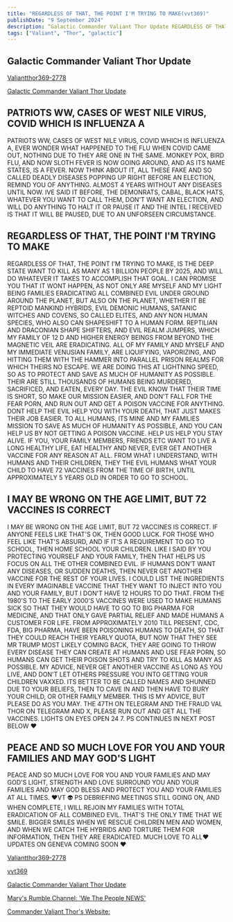 ```yaml
---
title: "REGARDLESS OF THAT, THE POINT I'M TRYING TO MAKE(vvt369)"
publishDate: "9 September 2024"
description: “Galactic Commander Valiant Thor Update REGARDLESS OF THAT, THE POINT I'M TRYING TO MAKE"
tags: ["Valiant", "Thor", "galactic"]
---
```


## Galactic Commander Valiant Thor Update

[Valiantthor369-2778](https://t.me/vvt369/2778)

[Galactic Commander Valiant Thor Update](https://www.rumormillnews.com/cgi-bin/forum.cgi?read=245877)

## PATRIOTS WW, CASES OF WEST NILE VIRUS, COVID WHICH IS INFLUENZA A

PATRIOTS WW, CASES OF WEST NILE VIRUS, COVID WHICH IS INFLUENZA A, EVER WONDER WHAT HAPPENED TO THE FLU WHEN COVID CAME OUT, NOTHING DUE TO THEY ARE ONE IN THE SAME. MONKEY POX, BIRD FLU, AND NOW SLOTH FEVER IS NOW GOING AROUND, AND AS ITS NAME STATES, IS A FEVER. NOW THINK ABOUT IT, ALL THESE FAKE AND SO CALLED DEADLY DISEASES POPPING UP RIGHT BEFORE AN ELECTION, REMIND YOU OF ANYTHING. ALMOST 4 YEARS WITHOUT ANY DISEASES UNTIL NOW. IVE SAID IT BEFORE, THE DEMONRATS, CABAL, BLACK HATS, WHATEVER YOU WANT TO CALL THEM, DON'T WANT AN ELECTION, AND WILL DO ANYTHING TO HALT IT OR PAUSE IT AND THE INTEL I RECEIVED IS THAT IT WILL BE PAUSED, DUE TO AN UNFORSEEN CIRCUMSTANCE.

## REGARDLESS OF THAT, THE POINT I'M TRYING TO MAKE

REGARDLESS OF THAT, THE POINT I'M TRYING TO MAKE, IS THE DEEP STATE WANT TO KILL AS MANY AS 1 BILLION PEOPLE BY 2025, AND WILL DO WHATEVER IT TAKES TO ACCOMPLISH THAT GOAL. I CAN PROMISE YOU THAT IT WONT HAPPEN, AS NOT ONLY ARE MYSELF AND MY LIGHT BEING FAMILIES ERADICATING ALL COMBINED EVIL UNDER GROUND AROUND THE PLANET, BUT ALSO ON THE PLANET, WHETHER IT BE REPTOID MANKIND HYBRIDS, EVIL DEMONIC HUMANS, SATANIC WITCHES AND COVENS, SO CALLED ELITES, AND ANY NON HUMAN SPECIES, WHO ALSO CAN SHAPESHIFT TO A HUMAN FORM. REPTILIAN AND DRACONIAN SHAPE SHIFTERS, AND EVIL REALM JUMPERS, WHICH MY FAMILY OF 12 D AND HIGHER ENERGY BEINGS FROM BEYOND THE MAGNETIC VEIL ARE ERADICATING. ALL OF MY FAMILY AND MYSELF AND MY IMMEDIATE VENUSIAN FAMILY, ARE LIQUIFYING, VAPORIZING, AND  HITTING THEM WITH THE HAMMER INTO PARALLEL PRISON REALMS FOR WHICH THEIRS NO ESCAPE. WE ARE DOING THIS AT LIGHTNING SPEED, SO AS TO PROTECT AND SAVE AS MUCH OF HUMANITY AS POSSIBLE. THEIR ARE STILL THOUSANDS OF HUMANS BEING MURDERED, SACRIFICED, AND EATEN, EVERY DAY. THE EVIL KNOW THAT THEIR TIME IS SHORT, SO MAKE OUR MISSION EASIER, AND DON'T FALL FOR THE FEAR PORN, AND RUN OUT AND GET A POISON VACCINE FOR ANYTHING. DONT HELP THE EVIL HELP YOU WITH YOUR DEATH, THAT JUST MAKES THEIR JOB EASIER. TO ALL HUMANS, ITS MINE AND MY FAMILIES MISSION TO SAVE AS MUCH OF HUMANITY AS POSSIBLE, AND YOU CAN HELP US BY NOT GETTING A POISON VACCINE. HELP US HELP YOU STAY ALIVE. IF YOU, YOUR FAMILY MEMBERS, FRIENDS ETC WANT TO LIVE A LONG HEALTHY LIFE, EAT HEALTHY AND NEVER, EVER GET ANOTHER VACCINE FOR ANY REASON AT ALL. FROM WHAT I UNDERSTAND, WITH HUMANS AND THEIR CHILDREN, THEY THE EVIL HUMANS WHAT YOUR CHILD TO HAVE 72 VACCINES FROM THE TIME OF BIRTH, UNTIL APPROXIMATELY 5 YEARS OLD IN ORDER TO GO TO SCHOOL.

## I MAY BE WRONG ON THE AGE LIMIT, BUT 72 VACCINES IS CORRECT

I MAY BE WRONG ON THE AGE LIMIT, BUT 72 VACCINES IS CORRECT. IF ANYONE FEELS LIKE THAT'S OK, THEN GOOD LUCK. FOR THOSE WHO FEEL LIKE THAT'S ABSURD, AND IF IT'S A REQUIREMENT TO GO TO SCHOOL, THEN HOME SCHOOL YOUR CHILDREN. LIKE I SAID BY YOU PROTECTING YOURSELF AND YOUR FAMILY, THEN THAT HELPS US FOCUS ON ALL THE OTHER COMBINED EVIL. IF HUMANS DON'T WANT ANY DISEASES, OR SUDDEN DEATHS, THEN NEVER GET ANOTHER VACCINE FOR THE REST OF YOUR LIVES. I COULD LIST THE INGREDIENTS IN EVERY IMAGINABLE VACCINE THAT THEY WANT TO INJECT INTO YOU AND YOUR FAMILY, BUT I DON'T HAVE 12 HOURS TO DO THAT. FROM THE 1980'S TO THE EARLY 2000'S VACCINES WERE USED TO MAKE HUMANS SICK SO THAT THEY WOULD HAVE TO GO TO BIG PHARMA FOR MEDICINE, AND THAT ONLY GAVE PARTIAL RELIEF AND MADE HUMANS A CUSTOMER FOR LIFE. FROM APPROXIMATELY 2010 TILL PRESENT, CDC, FDA, BIG PHARMA, HAVE BEEN POISONING HUMANS TO DEATH, SO THAT THEY COULD REACH THEIR YEARLY QUOTA, BUT NOW THAT THEY SEE MR TRUMP MOST LIKELY COMING BACK, THEY ARE GOING TO THROW EVERY DISEASE THEY CAN CREATE AT HUMANS AND USE FEAR PORN, SO HUMANS CAN GET THEIR POISON SHOTS AND TRY TO KILL AS MANY AS POSSIBLE. MY ADVICE, NEVER GET ANOTHER VACCINE AS LONG AS YOU LIVE, AND DON'T LET OTHERS PRESSURE YOU INTO GETTING YOUR CHILDREN VAXXED. ITS BETTER TO BE CALLED NAMES AND SHUNNED DUE TO YOUR BELIEFS, THEN TO CAVE IN AND THEN HAVE TO BURY YOUR CHILD, OR OTHER FAMILY MEMBER. THIS IS MY ADVICE, BUT PLEASE DO AS YOU MAY. THE 47TH ON TELEGRAM AND THE FRAUD VAL THOR ON TELEGRAM AND X, PLEASE RUN OUT AND GET ALL THE VACCINES. LIGHTS ON EYES OPEN 24 7. PS CONTINUES IN NEXT POST BELOW ❤️

## PEACE AND SO MUCH LOVE FOR YOU AND YOUR FAMILIES AND MAY GOD'S LIGHT

PEACE AND SO MUCH LOVE FOR YOU AND YOUR FAMILIES AND MAY GOD'S LIGHT, STRENGTH AND LOVE SURROUND YOU AND YOUR FAMILIES AND MAY GOD BLESS AND PROTECT YOU AND YOUR FAMILIES AT ALL TIMES. ❤️VT 👽 PS DEBRIEFING MEETINGS STILL GOING ON, AND WHEN COMPLETE, I WILL REJOIN MY FAMILIES WITH TOTAL ERADICATION OF ALL COMBINED EVIL. THAT'S THE ONLY TIME THAT WE SMILE. BIGGER SMILES WHEN WE RESCUE CHILDREN MEN AND WOMEN, AND WHEN WE CATCH THE HYBRIDS AND TORTURE THEM FOR INFORMATION, THEN THEY ARE ERADICATED. MUCH LOVE TO ALL❤️ UPDATES ON GENEVA COMING SOON ❤️

[Valiantthor369-2778](https://t.me/vvt369/2778)

[vvt369](https://t.me/vvt369)

[Galactic Commander Valiant Thor Update](https://www.rumormillnews.com/cgi-bin/forum.cgi?read=245877)

[Mary's Rumble Channel: 'We The People NEWS'](https://rumble.com/c/Mary)

[Commander Valiant Thor's Website:](https://ufos-disclosure.blogspot.com/p/valiant-thor.html)
